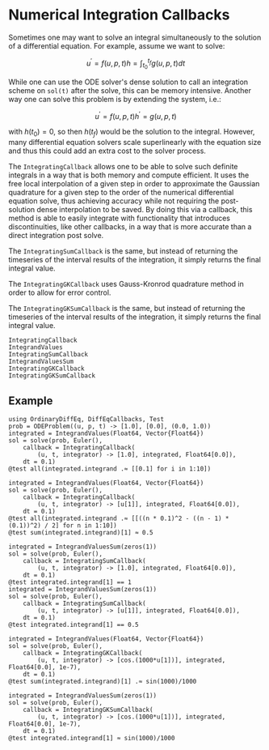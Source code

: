 # Numerical Integration Callbacks

Sometimes one may want to solve an integral simultaneously to the solution of a differential equation. For example,
assume we want to solve:

```math
u^\prime = f(u,p,t)
h = \int_{t_0}^{t_f} g(u,p,t) dt
```

While one can use the ODE solver's dense solution to call an integration scheme on `sol(t)` after the solve, this can
be memory intensive. Another way one can solve this problem is by extending the system, i.e.:

```math
u^\prime = f(u,p,t)
h^\prime = g(u,p,t)
```

with $h(t_0) = 0$, so then $h(t_f)$ would be the solution to the integral. However, many differential equation solvers
scale superlinearly with the equation size and thus this could add an extra cost to the solver process.

The `IntegratingCallback` allows one to be able to solve such definite integrals in a way that is both memory and compute
efficient. It uses the free local interpolation of a given step in order to approximate the Gaussian quadrature for a given
step to the order of the numerical differential equation solve, thus achieving accuracy while not requiring the post-solution
dense interpolation to be saved. By doing this via a callback, this method is able to easily integrate with functionality
that introduces discontinuities, like other callbacks, in a way that is more accurate than a direct integration post solve.

The `IntegratingSumCallback` is the same, but instead of returning the timeseries of the interval results of the integration,
it simply returns the final integral value.

The `IntegratingGKCallback` uses Gauss-Kronrod quadrature method in order to allow for error control.

The `IntegratingGKSumCallback` is the same, but instead of returning the timeseries of the interval results of the integration,
it simply returns the final integral value.

```@docs
IntegratingCallback
IntegrandValues
IntegratingSumCallback
IntegrandValuesSum
IntegratingGKCallback
IntegratingGKSumCallback
```

## Example

```@example integrating
using OrdinaryDiffEq, DiffEqCallbacks, Test
prob = ODEProblem((u, p, t) -> [1.0], [0.0], (0.0, 1.0))
integrated = IntegrandValues(Float64, Vector{Float64})
sol = solve(prob, Euler(),
    callback = IntegratingCallback(
        (u, t, integrator) -> [1.0], integrated, Float64[0.0]),
    dt = 0.1)
@test all(integrated.integrand .≈ [[0.1] for i in 1:10])

integrated = IntegrandValues(Float64, Vector{Float64})
sol = solve(prob, Euler(),
    callback = IntegratingCallback(
        (u, t, integrator) -> [u[1]], integrated, Float64[0.0]),
    dt = 0.1)
@test all(integrated.integrand .≈ [[((n * 0.1)^2 - ((n - 1) * (0.1))^2) / 2] for n in 1:10])
@test sum(integrated.integrand)[1] ≈ 0.5

integrated = IntegrandValuesSum(zeros(1))
sol = solve(prob, Euler(),
    callback = IntegratingSumCallback(
        (u, t, integrator) -> [1.0], integrated, Float64[0.0]),
    dt = 0.1)
@test integrated.integrand[1] == 1
integrated = IntegrandValuesSum(zeros(1))
sol = solve(prob, Euler(),
    callback = IntegratingSumCallback(
        (u, t, integrator) -> [u[1]], integrated, Float64[0.0]),
    dt = 0.1)
@test integrated.integrand[1] == 0.5

integrated = IntegrandValues(Float64, Vector{Float64})
sol = solve(prob, Euler(),
    callback = IntegratingGKCallback(
        (u, t, integrator) -> [cos.(1000*u[1])], integrated, Float64[0.0], 1e-7),
    dt = 0.1)
@test sum(integrated.integrand)[1] .≈ sin(1000)/1000

integrated = IntegrandValuesSum(zeros(1))
sol = solve(prob, Euler(),
    callback = IntegratingGKSumCallback(
        (u, t, integrator) -> [cos.(1000*u[1])], integrated, Float64[0.0], 1e-7),
    dt = 0.1)
@test integrated.integrand[1] ≈ sin(1000)/1000
```
